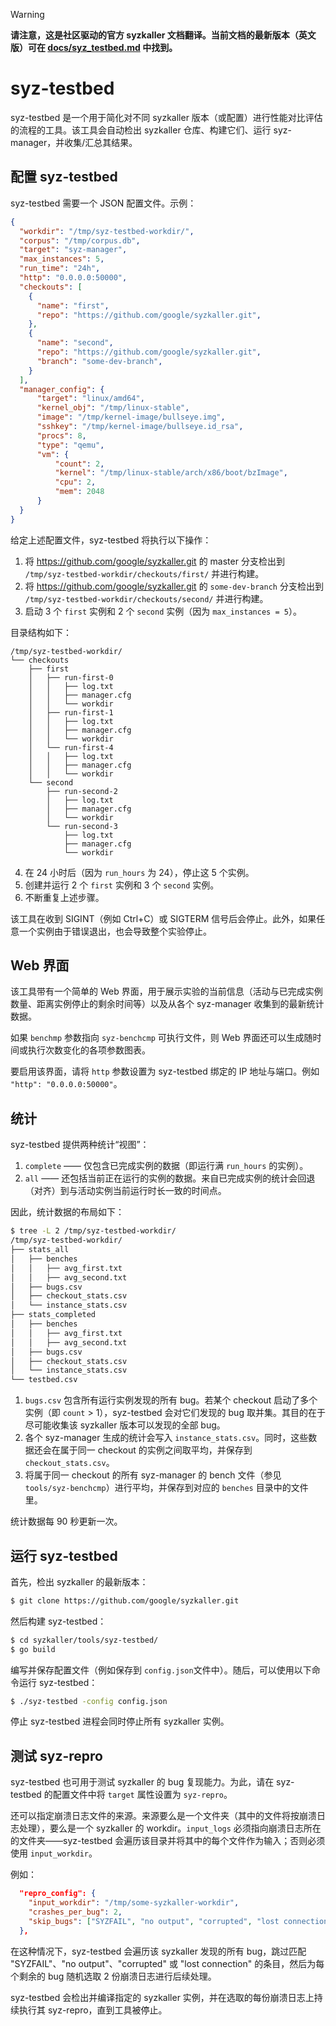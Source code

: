 > [!WARNING]
>
> **请注意，这是社区驱动的官方 syzkaller 文档翻译。当前文档的最新版本（英文版）可在 [docs/syz_testbed.md](/docs/syz_testbed.md) 中找到。**

# syz-testbed

syz-testbed 是一个用于简化对不同 syzkaller 版本（或配置）进行性能对比评估的流程的工具。该工具会自动检出 syzkaller 仓库、构建它们、运行 syz-manager，并收集/汇总其结果。

## 配置 syz-testbed

syz-testbed 需要一个 JSON 配置文件。示例：

```json
{
  "workdir": "/tmp/syz-testbed-workdir/",
  "corpus": "/tmp/corpus.db",
  "target": "syz-manager",
  "max_instances": 5,
  "run_time": "24h",
  "http": "0.0.0.0:50000",
  "checkouts": [
    {
      "name": "first",
      "repo": "https://github.com/google/syzkaller.git",
    },
    {
      "name": "second",
      "repo": "https://github.com/google/syzkaller.git",
      "branch": "some-dev-branch",
    }
  ],
  "manager_config": {
	  "target": "linux/amd64",
	  "kernel_obj": "/tmp/linux-stable",
	  "image": "/tmp/kernel-image/bullseye.img",
	  "sshkey": "/tmp/kernel-image/bullseye.id_rsa",
	  "procs": 8,
	  "type": "qemu",
	  "vm": {
          "count": 2,
          "kernel": "/tmp/linux-stable/arch/x86/boot/bzImage",
          "cpu": 2,
          "mem": 2048
	  }
  }
}
```

给定上述配置文件，syz-testbed 将执行以下操作：
1. 将 https://github.com/google/syzkaller.git 的 master 分支检出到 `/tmp/syz-testbed-workdir/checkouts/first/` 并进行构建。
2. 将 https://github.com/google/syzkaller.git 的 `some-dev-branch` 分支检出到 `/tmp/syz-testbed-workdir/checkouts/second/` 并进行构建。
3. 启动 3 个 `first` 实例和 2 个 `second` 实例（因为 `max_instances = 5`）。

目录结构如下：
```
/tmp/syz-testbed-workdir/
└── checkouts
    ├── first
    │   ├── run-first-0
    │   │   ├── log.txt
    │   │   ├── manager.cfg
    │   │   └── workdir
    │   ├── run-first-1
    │   │   ├── log.txt
    │   │   ├── manager.cfg
    │   │   └── workdir
    │   └── run-first-4
    │   │   ├── log.txt
    │   │   ├── manager.cfg
    │   │   └── workdir
    └── second
        ├── run-second-2
        │   ├── log.txt
        │   ├── manager.cfg
        │   └── workdir
        └── run-second-3
            ├── log.txt
            ├── manager.cfg
            └── workdir
```
4. 在 24 小时后（因为 `run_hours` 为 24），停止这 5 个实例。
5. 创建并运行 2 个 `first` 实例和 3 个 `second` 实例。
6. 不断重复上述步骤。

该工具在收到 SIGINT（例如 Ctrl+C）或 SIGTERM 信号后会停止。此外，如果任意一个实例由于错误退出，也会导致整个实验停止。

## Web 界面

该工具带有一个简单的 Web 界面，用于展示实验的当前信息（活动与已完成实例数量、距离实例停止的剩余时间等）以及从各个 syz-manager 收集到的最新统计数据。

如果 `benchmp` 参数指向 `syz-benchcmp` 可执行文件，则 Web 界面还可以生成随时间或执行次数变化的各项参数图表。

要启用该界面，请将 `http` 参数设置为 syz-testbed 绑定的 IP 地址与端口。例如 `"http": "0.0.0.0:50000"`。

## 统计

syz-testbed 提供两种统计“视图”：
1. `complete` —— 仅包含已完成实例的数据（即运行满 `run_hours` 的实例）。
2. `all` —— 还包括当前正在运行的实例的数据。来自已完成实例的统计会回退（对齐）到与活动实例当前运行时长一致的时间点。

因此，统计数据的布局如下：

```bash
$ tree -L 2 /tmp/syz-testbed-workdir/
/tmp/syz-testbed-workdir/
├── stats_all
│   ├── benches
│   │   ├── avg_first.txt
│   │   ├── avg_second.txt
│   ├── bugs.csv
│   ├── checkout_stats.csv
│   └── instance_stats.csv
├── stats_completed
│   ├── benches
│   │   ├── avg_first.txt
│   │   ├── avg_second.txt
│   ├── bugs.csv
│   ├── checkout_stats.csv
│   └── instance_stats.csv
└── testbed.csv
```

1. `bugs.csv` 包含所有运行实例发现的所有 bug。若某个 checkout 启动了多个实例（即 `count` > 1），syz-testbed 会对它们发现的 bug 取并集。其目的在于尽可能收集该 syzkaller 版本可以发现的全部 bug。
2. 各个 syz-manager 生成的统计会写入 `instance_stats.csv`。同时，这些数据还会在属于同一 checkout 的实例之间取平均，并保存到 `checkout_stats.csv`。
3. 将属于同一 checkout 的所有 syz-manager 的 bench 文件（参见 `tools/syz-benchcmp`）进行平均，并保存到对应的 `benches` 目录中的文件里。

统计数据每 90 秒更新一次。

## 运行 syz-testbed

首先，检出 syzkaller 的最新版本：

```bash
$ git clone https://github.com/google/syzkaller.git
```

然后构建 syz-testbed：

```bash
$ cd syzkaller/tools/syz-testbed/
$ go build
```

编写并保存配置文件（例如保存到 `config.json`文件中）。随后，可以使用以下命令运行 syz-testbed：

```bash
$ ./syz-testbed -config config.json
```

停止 syz-testbed 进程会同时停止所有 syzkaller 实例。

## 测试 syz-repro

syz-testbed 也可用于测试 syzkaller 的 bug 复现能力。为此，请在 syz-testbed 的配置文件中将 `target` 属性设置为 `syz-repro`。

还可以指定崩溃日志文件的来源。来源要么是一个文件夹（其中的文件将按崩溃日志处理），要么是一个 syzkaller 的 workdir。`input_logs` 必须指向崩溃日志所在的文件夹——syz-testbed 会遍历该目录并将其中的每个文件作为输入；否则必须使用 `input_workdir`。

例如：
```json
  "repro_config": {
    "input_workdir": "/tmp/some-syzkaller-workdir",
    "crashes_per_bug": 2,
    "skip_bugs": ["SYZFAIL", "no output", "corrupted", "lost connection"]
  },
```

在这种情况下，syz-testbed 会遍历该 syzkaller 发现的所有 bug，跳过匹配 "SYZFAIL"、"no output"、"corrupted" 或 "lost connection" 的条目，然后为每个剩余的 bug 随机选取 2 份崩溃日志进行后续处理。

syz-testbed 会检出并编译指定的 syzkaller 实例，并在选取的每份崩溃日志上持续执行其 syz-repro，直到工具被停止。
